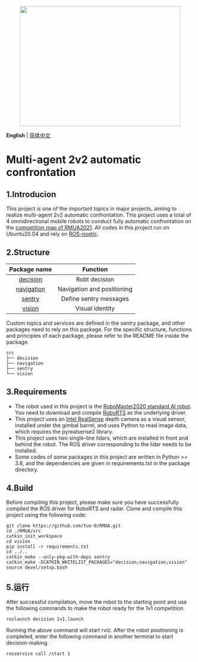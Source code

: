 <div align="center">
    <img src="images/robot.png" width="431" height="323" />
</div>

__English__ | [简体中文](README_cn.md)

# Multi-agent 2v2 automatic confrontation

## 1.Introducion

This project is one of the important topics in major projects, aiming to realize multi-agent 2v2 automatic confrontation.
This project uses a total of 4 omnidirectional mobile robots to conduct fully automatic confrontation on the [competition map of RMUA2021](src/navigation/map/map.pgm).
All codes in this project run on Ubuntu20.04 and rely on [ROS-noetic](http://wiki.ros.org/noetic).

## 2.Structure

| Package name                 | Function                   |
|:----------------------------:|:--------------------------:|
| [decision](src/decision)     | Robt decision              |
| [navigation](src/navigation) | Navigation and positioning |
| [sentry](src/sentry)         | Define sentry messages     |
| [vision](src/vision)         | Visual identity            |

Custom topics and services are defined in the sentry package, and other packages need to rely on this package. For the specific structure, functions and principles of each package, please refer to the README file inside the package.

```
src
├── decision
├── navigation
├── sentry
└── vision
```

## 3.Requirements

* The robot used in this project is the [RoboMaster2020 standard AI robot](https://www.robomaster.com/zh-CN/products/components/detail/2499). You need to download and compile [RoboRTS](https://github.com/RoboMaster/RoboRTS-Base) as the underlying driver.
* This project uses an [Intel RealSense](https://www.intelrealsense.com/) depth camera as a visual sensor, installed under the gimbal barrel, and uses Python to read image data, which requires the pyrealsense2 library.
* This project uses two single-line lidars, which are installed in front and behind the robot. The ROS driver corresponding to the lidar needs to be installed.
* Some codes of some packages in this project are written in Python >= 3.8, and the dependencies are given in requirements.txt in the package directory.

## 4.Build

Before compiling this project, please make sure you have successfully compiled the ROS driver for RoboRTS and radar.
Clone and compile this project using the following code:

```shell
git clone https://github.com/Yue-0/RMUA.git
cd ./RMUA/src
catkin_init_workspace
cd vision
pip install -r requirements.txt
cd ../..
catkin_make --only-pkg-with-deps sentry
catkin_make -DCATKIN_WHITELIST_PACKAGES="decision;navigation;vision"
source devel/setup.bash
```

## 5.运行

After successful compilation, move the robot to the starting point and use the following commands to make the robot ready for the 1v1 competition.

```shell
roslaunch decision 1v1.launch
```

Running the above command will start rviz. After the robot positioning is completed, enter the following command in another terminal to start decision-making.

```shell
rosservice call /start 1
```
